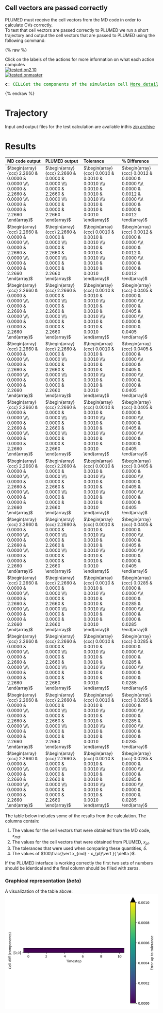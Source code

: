 Cell vectors are passed correctly
---------------------------------

PLUMED must receive the cell vectors from the MD code in order to calculate CVs correctly.  
To test that cell vectors are passed correctly to PLUMED we run a short trajectory and output the cell vectors 
that are passed to PLUMED using the following command: 

{% raw %}
<div class="plumedInputContainer">
<div class="plumedpreheader">
<div class="headerInfo" id="value_details_working1.dat"> Click on the labels of the actions for more information on what each action computes </div>
<div class="containerBadge">
<div class="headerBadge"><a href="working1.dat.plumed.stderr"><img src="https://img.shields.io/badge/2.10-passing-green.svg" alt="tested on2.10" /></a></div>
<div class="headerBadge"><a href="working1.dat.plumed_master.stderr"><img src="https://img.shields.io/badge/master-passing-green.svg" alt="tested onmaster" /></a></div>
</div>
</div>
<pre class="plumedlisting">
<b name="working1.datc" onclick='showPath("working1.dat","working1.datc","working1.datc","black")'>c</b><span style="display:none;" id="working1.datc">The CELL action with label <b>c</b> calculates the following quantities:<table  align="center" frame="void" width="95%" cellpadding="5%"><tr><td width="5%"><b> Quantity </b>  </td><td width="5%"><b> Type </b>  </td><td><b> Description </b> </td></tr><tr><td width="5%">c.ax</td><td width="5%"><font color="black">scalar</font></td><td>the ax component of the cell matrix</td></tr><tr><td width="5%">c.ay</td><td width="5%"><font color="black">scalar</font></td><td>the ay component of the cell matrix</td></tr><tr><td width="5%">c.az</td><td width="5%"><font color="black">scalar</font></td><td>the az component of the cell matrix</td></tr><tr><td width="5%">c.bx</td><td width="5%"><font color="black">scalar</font></td><td>the bx component of the cell matrix</td></tr><tr><td width="5%">c.by</td><td width="5%"><font color="black">scalar</font></td><td>the by component of the cell matrix</td></tr><tr><td width="5%">c.bz</td><td width="5%"><font color="black">scalar</font></td><td>the bz component of the cell matrix</td></tr><tr><td width="5%">c.cx</td><td width="5%"><font color="black">scalar</font></td><td>the cx component of the cell matrix</td></tr><tr><td width="5%">c.cy</td><td width="5%"><font color="black">scalar</font></td><td>the cy component of the cell matrix</td></tr><tr><td width="5%">c.cz</td><td width="5%"><font color="black">scalar</font></td><td>the cz component of the cell matrix</td></tr></table></span>: <span class="plumedtooltip" style="color:green">CELL<span class="right">Get the components of the simulation cell <a href="https://www.plumed.org/doc-master/user-doc/html/CELL" style="color:green">More details</a><i></i></span></span> 
</pre></div>

 {% endraw %} 

# Trajectory

Input and output files for the test calculation are available inthis [zip archive](basic_master.zip)

# Results

| MD code output | PLUMED output | Tolerance | % Difference | 
|:-------------|:--------------|:--------------|:--------------| 
| $\begin{array}{ccc} 2.2660 & 0.0000 & 0.0000 \\\\ 0.0000 & 2.2660 & 0.0000 \\\\ 0.0000 & 0.0000 & 2.2660 \end{array}$ | $\begin{array}{ccc} 2.2660 & 0.0000 & 0.0000 \\\\ 0.0000 & 2.2660 & 0.0000 \\\\ 0.0000 & 0.0000 & 2.2660 \end{array}$ | $\begin{array}{ccc} 0.0010 & 0.0010 & 0.0010 \\\\ 0.0010 & 0.0010 & 0.0010 \\\\ 0.0010 & 0.0010 & 0.0010 \end{array}$ | $\begin{array}{ccc} 0.0012 & 0.0000 & 0.0000 \\\\ 0.0000 & 0.0012 & 0.0000 \\\\ 0.0000 & 0.0000 & 0.0012 \end{array}$ | 
| $\begin{array}{ccc} 2.2660 & 0.0000 & 0.0000 \\\\ 0.0000 & 2.2660 & 0.0000 \\\\ 0.0000 & 0.0000 & 2.2660 \end{array}$ | $\begin{array}{ccc} 2.2660 & 0.0000 & 0.0000 \\\\ 0.0000 & 2.2660 & 0.0000 \\\\ 0.0000 & 0.0000 & 2.2660 \end{array}$ | $\begin{array}{ccc} 0.0010 & 0.0010 & 0.0010 \\\\ 0.0010 & 0.0010 & 0.0010 \\\\ 0.0010 & 0.0010 & 0.0010 \end{array}$ | $\begin{array}{ccc} 0.0012 & 0.0000 & 0.0000 \\\\ 0.0000 & 0.0012 & 0.0000 \\\\ 0.0000 & 0.0000 & 0.0012 \end{array}$ | 
| $\begin{array}{ccc} 2.2660 & 0.0000 & 0.0000 \\\\ 0.0000 & 2.2660 & 0.0000 \\\\ 0.0000 & 0.0000 & 2.2660 \end{array}$ | $\begin{array}{ccc} 2.2660 & 0.0000 & 0.0000 \\\\ 0.0000 & 2.2660 & 0.0000 \\\\ 0.0000 & 0.0000 & 2.2660 \end{array}$ | $\begin{array}{ccc} 0.0010 & 0.0010 & 0.0010 \\\\ 0.0010 & 0.0010 & 0.0010 \\\\ 0.0010 & 0.0010 & 0.0010 \end{array}$ | $\begin{array}{ccc} 0.0405 & 0.0000 & 0.0000 \\\\ 0.0000 & 0.0405 & 0.0000 \\\\ 0.0000 & 0.0000 & 0.0405 \end{array}$ | 
| $\begin{array}{ccc} 2.2660 & 0.0000 & 0.0000 \\\\ 0.0000 & 2.2660 & 0.0000 \\\\ 0.0000 & 0.0000 & 2.2660 \end{array}$ | $\begin{array}{ccc} 2.2660 & 0.0000 & 0.0000 \\\\ 0.0000 & 2.2660 & 0.0000 \\\\ 0.0000 & 0.0000 & 2.2660 \end{array}$ | $\begin{array}{ccc} 0.0010 & 0.0010 & 0.0010 \\\\ 0.0010 & 0.0010 & 0.0010 \\\\ 0.0010 & 0.0010 & 0.0010 \end{array}$ | $\begin{array}{ccc} 0.0405 & 0.0000 & 0.0000 \\\\ 0.0000 & 0.0405 & 0.0000 \\\\ 0.0000 & 0.0000 & 0.0405 \end{array}$ | 
| $\begin{array}{ccc} 2.2660 & 0.0000 & 0.0000 \\\\ 0.0000 & 2.2660 & 0.0000 \\\\ 0.0000 & 0.0000 & 2.2660 \end{array}$ | $\begin{array}{ccc} 2.2660 & 0.0000 & 0.0000 \\\\ 0.0000 & 2.2660 & 0.0000 \\\\ 0.0000 & 0.0000 & 2.2660 \end{array}$ | $\begin{array}{ccc} 0.0010 & 0.0010 & 0.0010 \\\\ 0.0010 & 0.0010 & 0.0010 \\\\ 0.0010 & 0.0010 & 0.0010 \end{array}$ | $\begin{array}{ccc} 0.0405 & 0.0000 & 0.0000 \\\\ 0.0000 & 0.0405 & 0.0000 \\\\ 0.0000 & 0.0000 & 0.0405 \end{array}$ | 
| $\begin{array}{ccc} 2.2660 & 0.0000 & 0.0000 \\\\ 0.0000 & 2.2660 & 0.0000 \\\\ 0.0000 & 0.0000 & 2.2660 \end{array}$ | $\begin{array}{ccc} 2.2660 & 0.0000 & 0.0000 \\\\ 0.0000 & 2.2660 & 0.0000 \\\\ 0.0000 & 0.0000 & 2.2660 \end{array}$ | $\begin{array}{ccc} 0.0010 & 0.0010 & 0.0010 \\\\ 0.0010 & 0.0010 & 0.0010 \\\\ 0.0010 & 0.0010 & 0.0010 \end{array}$ | $\begin{array}{ccc} 0.0405 & 0.0000 & 0.0000 \\\\ 0.0000 & 0.0405 & 0.0000 \\\\ 0.0000 & 0.0000 & 0.0405 \end{array}$ | 
| $\begin{array}{ccc} 2.2660 & 0.0000 & 0.0000 \\\\ 0.0000 & 2.2660 & 0.0000 \\\\ 0.0000 & 0.0000 & 2.2660 \end{array}$ | $\begin{array}{ccc} 2.2660 & 0.0000 & 0.0000 \\\\ 0.0000 & 2.2660 & 0.0000 \\\\ 0.0000 & 0.0000 & 2.2660 \end{array}$ | $\begin{array}{ccc} 0.0010 & 0.0010 & 0.0010 \\\\ 0.0010 & 0.0010 & 0.0010 \\\\ 0.0010 & 0.0010 & 0.0010 \end{array}$ | $\begin{array}{ccc} 0.0405 & 0.0000 & 0.0000 \\\\ 0.0000 & 0.0405 & 0.0000 \\\\ 0.0000 & 0.0000 & 0.0405 \end{array}$ | 
| $\begin{array}{ccc} 2.2660 & 0.0000 & 0.0000 \\\\ 0.0000 & 2.2660 & 0.0000 \\\\ 0.0000 & 0.0000 & 2.2660 \end{array}$ | $\begin{array}{ccc} 2.2660 & 0.0000 & 0.0000 \\\\ 0.0000 & 2.2660 & 0.0000 \\\\ 0.0000 & 0.0000 & 2.2660 \end{array}$ | $\begin{array}{ccc} 0.0010 & 0.0010 & 0.0010 \\\\ 0.0010 & 0.0010 & 0.0010 \\\\ 0.0010 & 0.0010 & 0.0010 \end{array}$ | $\begin{array}{ccc} 0.0285 & 0.0000 & 0.0000 \\\\ 0.0000 & 0.0285 & 0.0000 \\\\ 0.0000 & 0.0000 & 0.0285 \end{array}$ | 
| $\begin{array}{ccc} 2.2660 & 0.0000 & 0.0000 \\\\ 0.0000 & 2.2660 & 0.0000 \\\\ 0.0000 & 0.0000 & 2.2660 \end{array}$ | $\begin{array}{ccc} 2.2660 & 0.0000 & 0.0000 \\\\ 0.0000 & 2.2660 & 0.0000 \\\\ 0.0000 & 0.0000 & 2.2660 \end{array}$ | $\begin{array}{ccc} 0.0010 & 0.0010 & 0.0010 \\\\ 0.0010 & 0.0010 & 0.0010 \\\\ 0.0010 & 0.0010 & 0.0010 \end{array}$ | $\begin{array}{ccc} 0.0285 & 0.0000 & 0.0000 \\\\ 0.0000 & 0.0285 & 0.0000 \\\\ 0.0000 & 0.0000 & 0.0285 \end{array}$ | 
| $\begin{array}{ccc} 2.2660 & 0.0000 & 0.0000 \\\\ 0.0000 & 2.2660 & 0.0000 \\\\ 0.0000 & 0.0000 & 2.2660 \end{array}$ | $\begin{array}{ccc} 2.2660 & 0.0000 & 0.0000 \\\\ 0.0000 & 2.2660 & 0.0000 \\\\ 0.0000 & 0.0000 & 2.2660 \end{array}$ | $\begin{array}{ccc} 0.0010 & 0.0010 & 0.0010 \\\\ 0.0010 & 0.0010 & 0.0010 \\\\ 0.0010 & 0.0010 & 0.0010 \end{array}$ | $\begin{array}{ccc} 0.0285 & 0.0000 & 0.0000 \\\\ 0.0000 & 0.0285 & 0.0000 \\\\ 0.0000 & 0.0000 & 0.0285 \end{array}$ | 
| $\begin{array}{ccc} 2.2660 & 0.0000 & 0.0000 \\\\ 0.0000 & 2.2660 & 0.0000 \\\\ 0.0000 & 0.0000 & 2.2660 \end{array}$ | $\begin{array}{ccc} 2.2660 & 0.0000 & 0.0000 \\\\ 0.0000 & 2.2660 & 0.0000 \\\\ 0.0000 & 0.0000 & 2.2660 \end{array}$ | $\begin{array}{ccc} 0.0010 & 0.0010 & 0.0010 \\\\ 0.0010 & 0.0010 & 0.0010 \\\\ 0.0010 & 0.0010 & 0.0010 \end{array}$ | $\begin{array}{ccc} 0.0285 & 0.0000 & 0.0000 \\\\ 0.0000 & 0.0285 & 0.0000 \\\\ 0.0000 & 0.0000 & 0.0285 \end{array}$ | 


The table below includes some of the results from the calculation.  The columns contain:

1. The values for the cell vectors that were obtained from the MD code, $x_{md}$.
2. The values for the cell vectors that were obtained from PLUMED, $x_{pl}$.
3. The tolerances that were used when comparing these quantities, $\delta$. 
4. The values of $100\frac{\vert x_{md} - x_{pl}\vert }{ \delta }$.

If the PLUMED interface is working correctly the first two sets of numbers should be identical and the final column should be filled with zeros.

### Graphical representation (_beta_)
A visualization of the table above:  
![cell_master](./cell_master.png)
